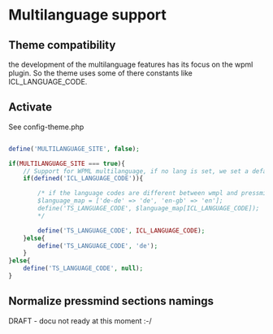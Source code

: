 # Multilanguage support

## Theme compatibility
the development of the multilanguage features has its focus on the wpml plugin. So the theme uses some of there 
constants like ICL_LANGUAGE_CODE.

## Activate
See config-theme.php 

````php

define('MULTILANGUAGE_SITE', false);

if(MULTILANGUAGE_SITE === true){
    // Support for WPML multilanguage, if no lang is set, we set a default:
    if(defined('ICL_LANGUAGE_CODE')){

        /* if the language codes are different between wmpl and pressmind, you can build a map like this
        $language_map = ['de-de' => 'de', 'en-gb' => 'en'];
        define('TS_LANGUAGE_CODE', $language_map[ICL_LANGUAGE_CODE]);
        */

        define('TS_LANGUAGE_CODE', ICL_LANGUAGE_CODE);
    }else{
        define('TS_LANGUAGE_CODE', 'de');
    }
}else{
    define('TS_LANGUAGE_CODE', null);
}

````
## Normalize pressmind sections namings

DRAFT - docu not ready at this moment :-/


